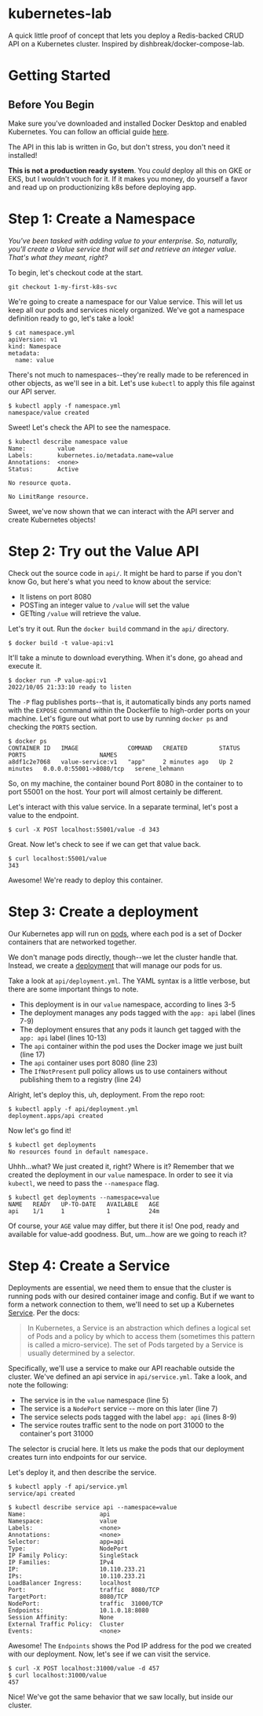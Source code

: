 # kubernetes-lab

A quick little proof of concept that lets you deploy a Redis-backed CRUD API on a Kubernetes cluster. Inspired by dishbreak/docker-compose-lab.

# Getting Started

## Before You Begin

Make sure you've downloaded and installed Docker Desktop and enabled Kubernetes. You can follow an official guide [here](https://docs.docker.com/desktop/kubernetes/).

The API in this lab is written in Go, but don't stress, you don't need it installed!

**This is not a production ready system**. You _could_ deploy all this on GKE or EKS, but I wouldn't vouch for it. If it makes you money, do yourself a favor and read up on productionizing k8s before deploying app.

# Step 1: Create a Namespace

_You've been tasked with adding value to your enterprise. So, naturally, you'll create a Value service that will set and retrieve an integer value. That's what they meant, right?_

To begin, let's checkout code at the start.

```
git checkout 1-my-first-k8s-svc
```

We're going to create a namespace for our Value service. This will let us keep all our pods and services nicely organized. We've got a namespace definition ready to go, let's take a look!

```shell
$ cat namespace.yml 
apiVersion: v1
kind: Namespace
metadata:
  name: value
```

There's not much to namespaces--they're really made to be referenced in other objects, as we'll see in a bit. Let's use `kubectl` to apply this file against our API server.

```shell
$ kubectl apply -f namespace.yml 
namespace/value created
```

Sweet! Let's check the API to see the namespace.

```shell
$ kubectl describe namespace value
Name:         value
Labels:       kubernetes.io/metadata.name=value
Annotations:  <none>
Status:       Active

No resource quota.

No LimitRange resource.
```

Sweet, we've now shown that we can interact with the API server and create Kubernetes objects!

# Step 2: Try out the Value API

Check out the source code in `api/`. It might be hard to parse if you don't know Go, but here's what you need to know about the service:

* It listens on port 8080
* POSTing an integer value to `/value` will set the value
* GETting `/value` will retrieve the value.

Let's try it out. Run the `docker build` command in the `api/` directory.

```shell
$ docker build -t value-api:v1
```

It'll take a minute to download everything. When it's done, go ahead and execute it.

```shell
$ docker run -P value-api:v1
2022/10/05 21:33:10 ready to listen
```

The `-P` flag publishes ports--that is, it automatically binds any ports named with the `EXPOSE` command within the Dockerfile to high-order ports on your machine. Let's figure out what port to use by running `docker ps` and checking the `PORTS` section.

```
$ docker ps  
CONTAINER ID   IMAGE              COMMAND   CREATED         STATUS         PORTS                     NAMES
a8df1c2e7068   value-service:v1   "app"     2 minutes ago   Up 2 minutes   0.0.0.0:55001->8080/tcp   serene_lehmann
```

So, on my machine, the container bound Port 8080 in the container to to port 55001 on the host. Your port will almost certainly be different.

Let's interact with this value service. In a separate terminal, let's post a value to the endpoint.

```
$ curl -X POST localhost:55001/value -d 343
```

Great. Now let's check to see if we can get that value back.

```
$ curl localhost:55001/value       
343
```

Awesome! We're ready to deploy this container.


# Step 3: Create a deployment

Our Kubernetes app will run on [pods](https://kubernetes.io/docs/concepts/workloads/pods/), where each pod is a set of Docker containers that are networked together.

We don't manage pods directly, though--we let the cluster handle that. Instead, we create a [deployment](https://kubernetes.io/docs/concepts/workloads/controllers/deployment/) that will manage our pods for us. 

Take a look at `api/deployment.yml`. The YAML syntax is a little verbose, but there are some important things to note.

* This deployment is in our `value` namespace, according to lines 3-5
* The deployment manages any pods tagged with the `app: api` label (lines 7-9)
* The deployment ensures that any pods it launch get tagged with the `app: api` label (lines 10-13)
* The `api` container within the pod uses the Docker image we just built (line 17)
* The `api` container uses port 8080 (line 23)
* The `IfNotPresent` pull policy allows us to use containers without publishing them to a registry (line 24)

Alright, let's deploy this, uh, deployment. From the repo root:

```
$ kubectl apply -f api/deployment.yml 
deployment.apps/api created
```

Now let's go find it!

```
$ kubectl get deployments
No resources found in default namespace.
```

Uhhh...what? We just created it, right? Where is it? Remember that we created the deployment in our `value` namespace. In order to see it via `kubectl`, we need to pass the `--namespace` flag.

```
$ kubectl get deployments --namespace=value
NAME   READY   UP-TO-DATE   AVAILABLE   AGE
api    1/1     1            1           24m
```

Of course, your `AGE` value may differ, but there it is! One pod, ready and available for value-add goodness. But, um...how are we going to reach it?


# Step 4: Create a Service

Deployments are essential, we need them to ensue that the cluster is running pods with our desired container image and config. But if we want to form a network connection to them, we'll need to set up a Kubernetes [Service](https://kubernetes.io/docs/concepts/services-networking/service). Per the docs:

> In Kubernetes, a Service is an abstraction which defines a logical set of Pods and a policy by which to access them (sometimes this pattern is called a micro-service). The set of Pods targeted by a Service is usually determined by a selector. 

Specifically, we'll use a service to make our API reachable outside the cluster. We've defined an api service in `api/service.yml`. Take a look, and note the following:

* The service is in the `value` namespace (line 5)
* The service is a `NodePort` service -- more on this later (line 7)
* The service selects pods tagged with the label `app: api` (lines 8-9)
* The service routes traffic sent to the node on port 31000 to the container's port 31000

The selector is crucial here. It lets us make the pods that our deployment creates turn into endpoints for our service.

Let's deploy it, and then describe the service.

```shell
$ kubectl apply -f api/service.yml  
service/api created

$ kubectl describe service api --namespace=value
Name:                     api
Namespace:                value
Labels:                   <none>
Annotations:              <none>
Selector:                 app=api
Type:                     NodePort
IP Family Policy:         SingleStack
IP Families:              IPv4
IP:                       10.110.233.21
IPs:                      10.110.233.21
LoadBalancer Ingress:     localhost
Port:                     traffic  8080/TCP
TargetPort:               8080/TCP
NodePort:                 traffic  31000/TCP
Endpoints:                10.1.0.18:8080
Session Affinity:         None
External Traffic Policy:  Cluster
Events:                   <none>
```

Awesome! The `Endpoints` shows the Pod IP address for the pod we created with our deployment. Now, let's see if we can visit the service.

```shell
$ curl -X POST localhost:31000/value -d 457
$ curl localhost:31000/value
457
```

Nice! We've got the same behavior that we saw locally, but inside our cluster.
